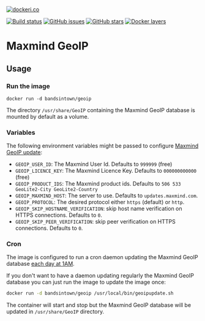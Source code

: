 [![dockeri.co](http://dockeri.co/image/bandsintown/geoip)](https://hub.docker.com/r/bandsintown/geoip/)

[![Build status](https://badge.buildkite.com/f78e045c0b561ba33f80f3c996ccfe89b49ade24b832f92bfd.svg)](https://buildkite.com/bandsintown/docker-geoip)
[![GitHub issues](https://img.shields.io/github/issues/bandsintown/docker-geoip.svg "GitHub issues")](https://github.com/bandsintown/docker-geoip)
[![GitHub stars](https://img.shields.io/github/stars/bandsintown/docker-geoip.svg "GitHub stars")](https://github.com/bandsintown/docker-geoip)
[![Docker layers](https://images.microbadger.com/badges/image/bandsintown/geoip.svg)](http://microbadger.com/images/bandsintown/geoip)
	
# Maxmind GeoIP 

## Usage

### Run the image

```
docker run -d bandsintown/geoip
```

The directory `/usr/share/GeoIP` containing the Maxmind GeoIP database is mounted by default as a volume.

### Variables

The following environment variables might be passed to configure [Maxmind GeoIP update](http://dev.maxmind.com/geoip/geoipupdate/):

- `GEOIP_USER_ID`: The Maxmind User Id. Defaults to `999999` (free)
- `GEOIP_LICENCE_KEY`: The Maxmind Licence Key. Defaults to `000000000000` (free) 
- `GEOIP_PRODUCT_IDS`: The Maxmind product ids. Defaults to `506 533 GeoLite2-City GeoLite2-Country`
- `GEOIP_MAXMIND_HOST`: The server to use. Defaults to `updates.maxmind.com`.
- `GEOIP_PROTOCOL`: The desired protocol either `https` (default) or `http`.
- `GEOIP_SKIP_HOSTNAME_VERIFICATION`: skip host name verification on HTTPS connections. Defaults to `0`.
- `GEOIP_SKIP_PEER_VERIFICATION`: skip peer verification on HTTPS connections. Defaults to `0`.

### Cron

The image is configured to run a cron daemon updating the Maxmind GeoIP database [each day at 1AM](rootfs/root/crontabs/root).

If you don't want to have a daemon updating regularly the Maxmind GeoIP database you can just run the image to update the image once:

```bash
docker run -d bandsintown/geoip /usr/local/bin/geoipupdate.sh
```

The container will start and stop but the Maxmind GeoIP database will be updated in `/usr/share/GeoIP` directory.  